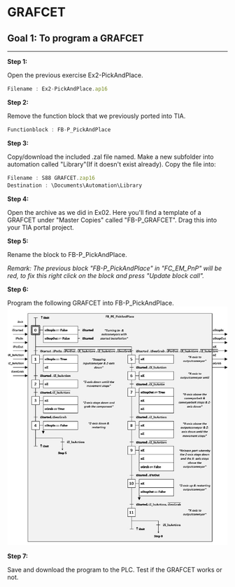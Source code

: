 # GRAFCET

## Goal 1: To program a GRAFCET
_____________________________________

**Step 1:**

Open the previous exercise Ex2-PickAndPlace.
```javascript
Filename : Ex2-PickAndPlace.ap16
```

**Step 2:**

Remove the function block that we previously ported into TIA.
```javascript
Functionblock : FB-P_PickAndPlace
```
**Step 3:**

Copy/download the included .zal file named. Make a new subfolder into automation called "Library"(If it doesn't exist already). Copy the file into:
```javascript
Filename : S88 GRAFCET.zap16
Destination : \Documents\Automation\Library
```
**Step 4:**

Open the archive as we did in Ex02. Here you'll find a template of a GRAFCET under "Master Copies" called "FB-P_GRAFCET". Drag this into your TIA portal project.

**Step 5:**

Rename the block to FB-P_PickAndPlace.

*Remark: The previous block "FB-P_PickAndPlace" in "FC_EM_PnP" will be red, to fix this right click on the block and press "Update block call".*

**Step 6:**

Program the following GRAFCET into FB-P_PickAndPlace.
![GRAFCET](../Ex03/Images/GRAFCET.jpg)

**Step 7:**

Save and download the program to the PLC. Test if the GRAFCET works or not.
